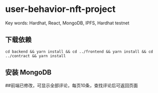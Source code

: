 # user-behavior-nft-project

Key words: Hardhat, React, MongoDB, IPFS, Hardhat testnet

## 下载依赖

```shell
cd backend && yarn install && cd ../frontend && yarn install && cd ../contract && yarn install
```

## 安装 MongoDB

##前端已修改，可显示全部评论，每页10条，查找评论后可返回页面

